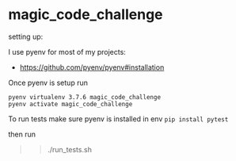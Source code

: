 # magic_code_challenge

setting up:

I use pyenv for most of my projects:
 - https://github.com/pyenv/pyenv#installation

Once pyenv is setup run

```
pyenv virtualenv 3.7.6 magic_code_challenge
pyenv activate magic_code_challenge

```

To run tests make sure pyenv is installed in env
`pip install pytest`

then run

>> ./run_tests.sh
